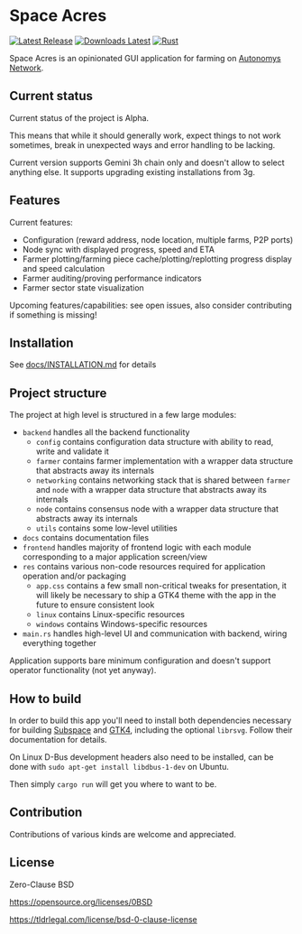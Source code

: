 # Space Acres

[![Latest Release](https://img.shields.io/github/v/release/autonomys/space-acres?display_name=tag&style=flat-square)](https://github.com/autonomys/space-acres/releases)
[![Downloads Latest](https://img.shields.io/github/downloads/autonomys/space-acres/latest/total?style=flat-square)](https://github.com/autonomys/space-acres/releases/latest)
[![Rust](https://img.shields.io/github/actions/workflow/status/autonomys/space-acres/rust.yml?branch=main)](https://github.com/autonomys/space-acres/actions/workflows/rust.yaml)

Space Acres is an opinionated GUI application for farming on [Autonomys Network](https://www.autonomys.xyz/).

## Current status

Current status of the project is Alpha.

This means that while it should generally work, expect things to not work sometimes, break in unexpected ways and error
handling to be lacking.

Current version supports Gemini 3h chain only and doesn't allow to select anything else. It supports upgrading existing
installations from 3g.

## Features

Current features:

* Configuration (reward address, node location, multiple farms, P2P ports)
* Node sync with displayed progress, speed and ETA
* Farmer plotting/farming piece cache/plotting/replotting progress display and speed calculation
* Farmer auditing/proving performance indicators
* Farmer sector state visualization

Upcoming features/capabilities: see open issues, also consider contributing if something is missing!

## Installation

See [docs/INSTALLATION.md](docs/INSTALLATION.md) for details

## Project structure

The project at high level is structured in a few large modules:

* `backend` handles all the backend functionality
    * `config` contains configuration data structure with ability to read, write and validate it
    * `farmer` contains farmer implementation with a wrapper data structure that abstracts away its internals
    * `networking` contains networking stack that is shared between `farmer` and `node` with a wrapper data structure
      that abstracts away its internals
    * `node` contains consensus node with a wrapper data structure that abstracts away its internals
    * `utils` contains some low-level utilities
* `docs` contains documentation files
* `frontend` handles majority of frontend logic with each module corresponding to a major application screen/view
* `res` contains various non-code resources required for application operation and/or packaging
    * `app.css` contains a few small non-critical tweaks for presentation, it will likely be necessary to ship a GTK4
      theme with the app in the future to ensure consistent look
    * `linux` contains Linux-specific resources
    * `windows` contains Windows-specific resources
* `main.rs` handles high-level UI and communication with backend, wiring everything together

Application supports bare minimum configuration and doesn't support operator functionality (not yet anyway).

## How to build

In order to build this app you'll need to install both dependencies necessary for building
[Subspace](https://github.com/autonomys/subspace) and [GTK4](https://github.com/gtk-rs/gtk4-rs), including the optional
`librsvg`. Follow their documentation for details.

On Linux D-Bus development headers also need to be installed, can be done with `sudo apt-get install libdbus-1-dev` on
Ubuntu.

Then simply `cargo run` will get you where to want to be.

## Contribution

Contributions of various kinds are welcome and appreciated.

## License

Zero-Clause BSD

https://opensource.org/licenses/0BSD

https://tldrlegal.com/license/bsd-0-clause-license 
